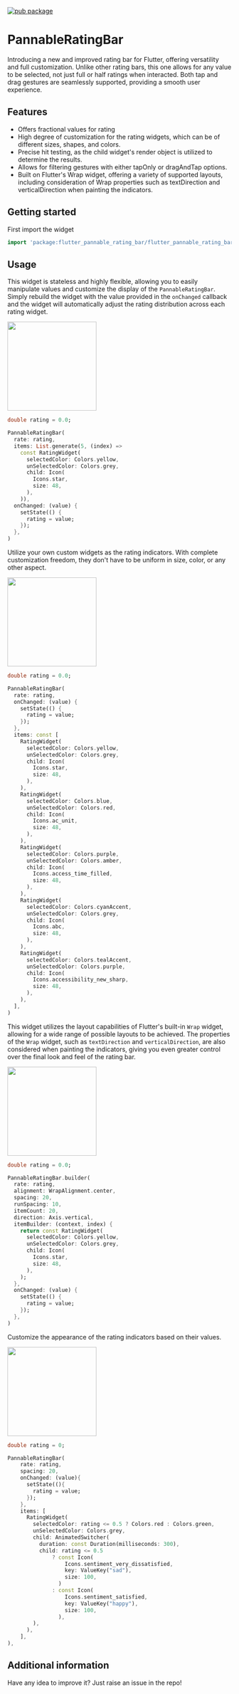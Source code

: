 [![pub package](https://img.shields.io/pub/v/flutter_pannable_rating_bar?color=green&include_prereleases&style=plastic)](https://pub.dev/packages/flutter_pannable_rating_bar)

# PannableRatingBar

Introducing a new and improved rating bar for Flutter, offering versatility and full customization. 
Unlike other rating bars, this one allows for any value to be selected, not just full or half 
ratings when interacted. Both tap and drag gestures are seamlessly supported, providing a smooth 
user experience.

## Features
* Offers fractional values for rating
* High degree of customization for the rating widgets, which can be of different sizes, shapes, and colors.
* Precise hit testing, as the child widget's render object is utilized to determine the results.
* Allows for filtering gestures with either tapOnly or dragAndTap options.
* Built on Flutter's Wrap widget, offering a variety of supported layouts, including consideration 
of Wrap properties such as textDirection and verticalDirection when painting the indicators.

## Getting started

First import the widget

```dart
import 'package:flutter_pannable_rating_bar/flutter_pannable_rating_bar.dart';
```

## Usage

This widget is stateless and highly flexible, allowing you to easily manipulate values and 
customize the display of the `PannableRatingBar`. Simply rebuild the widget with the value provided 
in the `onChanged` callback and the widget will automatically adjust the rating distribution across 
each rating widget.

<img src="https://github.com/SilentCatD/flutter_pannable_rating_bar/blob/main/assets/basics.gif?raw=true" width="200px">

```dart
double rating = 0.0;

PannableRatingBar(
  rate: rating,
  items: List.generate(5, (index) =>
    const RatingWidget(
      selectedColor: Colors.yellow,
      unSelectedColor: Colors.grey,
      child: Icon(
        Icons.star,
        size: 48,
      ),
    )),
  onChanged: (value) {
    setState(() {
      rating = value;
    });
  },
)
```


Utilize your own custom widgets as the rating indicators. With complete customization freedom, they 
don't have to be uniform in size, color, or any other aspect.

<img src="https://github.com/SilentCatD/flutter_pannable_rating_bar/blob/main/assets/crazy.gif?raw=true" width="200px">

```dart
double rating = 0.0;

PannableRatingBar(
  rate: rating,
  onChanged: (value) {
    setState(() {
      rating = value;
    });
  },
  items: const [
    RatingWidget(
      selectedColor: Colors.yellow,
      unSelectedColor: Colors.grey,
      child: Icon(
        Icons.star,
        size: 48,
      ),
    ),
    RatingWidget(
      selectedColor: Colors.blue,
      unSelectedColor: Colors.red,
      child: Icon(
        Icons.ac_unit,
        size: 48,
      ),
    ),
    RatingWidget(
      selectedColor: Colors.purple,
      unSelectedColor: Colors.amber,
      child: Icon(
        Icons.access_time_filled,
        size: 48,
      ),
    ),
    RatingWidget(
      selectedColor: Colors.cyanAccent,
      unSelectedColor: Colors.grey,
      child: Icon(
        Icons.abc,
        size: 48,
      ),
    ),
    RatingWidget(
      selectedColor: Colors.tealAccent,
      unSelectedColor: Colors.purple,
      child: Icon(
        Icons.accessibility_new_sharp,
        size: 48,
      ),
    ),
  ],
)
```

This widget utilizes the layout capabilities of Flutter's built-in `Wrap` widget, allowing for a wide 
range of possible layouts to be achieved. The properties of the `Wrap` widget, such as `textDirection` 
and `verticalDirection`, are also considered when painting the indicators, giving you even greater 
control over the final look and feel of the rating bar.

<img src="https://github.com/SilentCatD/flutter_pannable_rating_bar/blob/main/assets/builder.gif?raw=true" width="200px">

```dart
double rating = 0.0;

PannableRatingBar.builder(
  rate: rating,
  alignment: WrapAlignment.center,
  spacing: 20,
  runSpacing: 10,
  itemCount: 20,
  direction: Axis.vertical,
  itemBuilder: (context, index) {
    return const RatingWidget(
      selectedColor: Colors.yellow,
      unSelectedColor: Colors.grey,
      child: Icon(
        Icons.star,
        size: 48,
      ),
    );
  },
  onChanged: (value) {
    setState(() {
      rating = value;
    });
  },
)
```

Customize the appearance of the rating indicators based on their values.

<img src="https://github.com/SilentCatD/flutter_pannable_rating_bar/blob/main/assets/animation.gif?raw=true" width="200px">

```dart
double rating = 0;

PannableRatingBar(
    rate: rating,
    spacing: 20,
    onChanged: (value){
      setState((){
        rating = value;
      });
    },
    items: [
      RatingWidget(
        selectedColor: rating <= 0.5 ? Colors.red : Colors.green,
        unSelectedColor: Colors.grey,
        child: AnimatedSwitcher(
          duration: const Duration(milliseconds: 300),
          child: rating <= 0.5
              ? const Icon(
                  Icons.sentiment_very_dissatisfied,
                  key: ValueKey("sad"),
                  size: 100,
                )
              : const Icon(
                  Icons.sentiment_satisfied,
                  key: ValueKey("happy"),
                  size: 100,
                ),
        ),
      ),
    ],
),
```

## Additional information


Have any idea to improve it? Just raise an issue in the repo!
